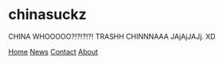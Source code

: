 # chinasuckz 
CHINA WHOOOOO?!?!?!?! TRASHH CHINNNAAA JAjAjJAJj. XD
<div class="topnav"
id="myTopnav">
  <a href="home.html">Home</a> 
  <a href="news.html">News</a>
  <a 
href="contact.html">Contact</a> 
  <a 
href="about.html">About</a> 
</div>
